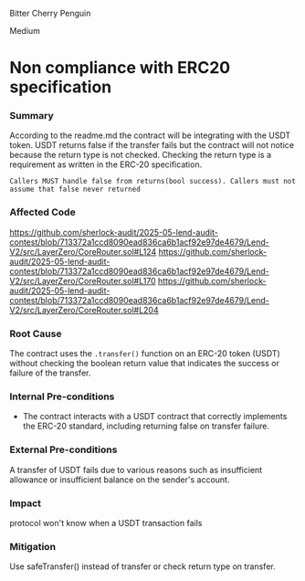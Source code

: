Bitter Cherry Penguin

Medium

# Non compliance with ERC20 specification



### Summary
According to the readme.md the contract will be integrating with the USDT token. USDT returns false if the transfer fails but the contract will not notice because the return type is not checked. Checking the return type is a requirement as written in the ERC-20 specification.

`Callers MUST handle false from returns(bool success). Callers must not assume that false never returned`

### Affected Code

https://github.com/sherlock-audit/2025-05-lend-audit-contest/blob/713372a1ccd8090ead836ca6b1acf92e97de4679/Lend-V2/src/LayerZero/CoreRouter.sol#L124
https://github.com/sherlock-audit/2025-05-lend-audit-contest/blob/713372a1ccd8090ead836ca6b1acf92e97de4679/Lend-V2/src/LayerZero/CoreRouter.sol#L170
https://github.com/sherlock-audit/2025-05-lend-audit-contest/blob/713372a1ccd8090ead836ca6b1acf92e97de4679/Lend-V2/src/LayerZero/CoreRouter.sol#L204


### Root Cause
The contract uses the `.transfer()` function on an ERC-20 token (USDT) without checking the boolean return value that indicates the success or failure of the transfer.


### Internal Pre-conditions
- The contract interacts with a USDT contract that correctly implements the ERC-20 standard, including returning false on transfer failure.
### External Pre-conditions
A transfer of USDT fails due to various reasons such as insufficient allowance or insufficient balance on the sender's account.


### Impact
protocol won't know when a USDT transaction fails


### Mitigation
Use safeTransfer() instead of transfer or check return type on transfer.
